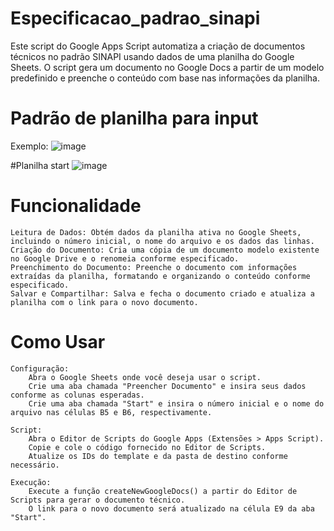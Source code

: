 # Especificacao_padrao_sinapi
Este script do Google Apps Script automatiza a criação de documentos técnicos no padrão SINAPI usando dados de uma planilha do Google Sheets. O script gera um documento no Google Docs a partir de um modelo predefinido e preenche o conteúdo com base nas informações da planilha.

# Padrão de planilha para input
Exemplo:
![image](https://github.com/user-attachments/assets/3bf2a28a-8a5c-4ac3-9ddf-fa2c287ee94b)

#Planilha start
![image](https://github.com/user-attachments/assets/116e3744-c758-4034-98aa-9b7b8f824bbe)

# Funcionalidade

    Leitura de Dados: Obtém dados da planilha ativa no Google Sheets, incluindo o número inicial, o nome do arquivo e os dados das linhas.
    Criação do Documento: Cria uma cópia de um documento modelo existente no Google Drive e o renomeia conforme especificado.
    Preenchimento do Documento: Preenche o documento com informações extraídas da planilha, formatando e organizando o conteúdo conforme especificado.
    Salvar e Compartilhar: Salva e fecha o documento criado e atualiza a planilha com o link para o novo documento.

# Como Usar

    Configuração:
        Abra o Google Sheets onde você deseja usar o script.
        Crie uma aba chamada "Preencher Documento" e insira seus dados conforme as colunas esperadas.
        Crie uma aba chamada "Start" e insira o número inicial e o nome do arquivo nas células B5 e B6, respectivamente.

    Script:
        Abra o Editor de Scripts do Google Apps (Extensões > Apps Script).
        Copie e cole o código fornecido no Editor de Scripts.
        Atualize os IDs do template e da pasta de destino conforme necessário.

    Execução:
        Execute a função createNewGoogleDocs() a partir do Editor de Scripts para gerar o documento técnico.
        O link para o novo documento será atualizado na célula E9 da aba "Start".
